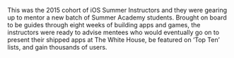 This was the 2015 cohort of iOS Summer Instructors and they were gearing up to mentor a new batch of Summer Academy students. Brought on board to be guides through eight weeks of building apps and games, the instructors were ready to advise mentees who would eventually go on to present their shipped apps at The White House, be featured on ‘Top Ten’ lists, and gain thousands of users.